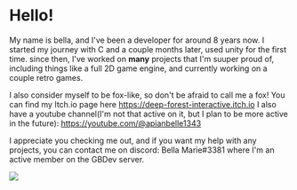 # Hello! 

My name is bella, and I've been a developer for around 8 years now. I started my journey with C and a couple months later, used unity for the first time. since then, I've worked on **many** projects that I'm suuper proud of, including things like a full 2D game engine, and currently working on a couple retro games.

I also consider myself to be fox-like, so don't be afraid to call me a fox!
You can find my Itch.io page here https://deep-forest-interactive.itch.io
I also have a youtube channel(I'm not that active on it, but I plan to be more active in the future): https://youtube.com/@apianbelle1343

I appreciate you checking me out, and if you want my help with any projects, you can contact me on discord: Bella Marie#3381
where I'm an active member on the GBDev server.

![](https://github-readme-stats.vercel.app/api?username=ApianbelleDev?theme=kacho_ga)

